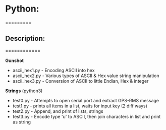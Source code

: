 # Python:
=========
## Description:
============

**Gunshot**

* ascii_hex1.py - Encoding ASCII into hex
* ascii_hex2.py - Various types of ASCII & Hex value string manipulation
* ascii_hex3.py - Conversion of ASCII to little Endian, Hex & integer

**Strings** (python3)

* test0.py - Attempts to open serial port and extract GPS-RMS message
* test1.py - prints all items in a list, waits for input key (2 diff ways)
* test2.py - Append, and print of lists, strings
* test3.py - Encode type 'u' to ASCII, then join characters in list and print as string
